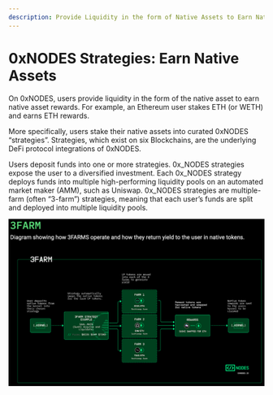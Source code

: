 ```yaml
---
description: Provide Liquidity in the form of Native Assets to Earn Native Assets
---
```


# 0xNODES Strategies: Earn Native Assets

On 0xNODES, users provide liquidity in the form of the native asset to earn native asset rewards. For example, an Ethereum user stakes ETH (or WETH) and earns ETH rewards.

More specifically, users stake their native assets into curated 0xNODES “strategies”. Strategies, which exist on six Blockchains, are the underlying DeFi protocol integrations of 0xNODES.

Users deposit funds into one or more strategies. 0x\_NODES strategies expose the user to a diversified investment. Each 0x\_NODES strategy deploys funds into multiple high-performing liquidity pools on an automated market maker (AMM), such as Uniswap. 0x\_NODES strategies are multiple-farm (often “3-farm”) strategies, meaning that each user’s funds are split and deployed into multiple liquidity pools.

![0xNODES Strategies Deploy to Multiple Pools to Diversity your Investment](../.gitbook/assets/3farm.png)
